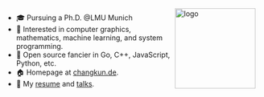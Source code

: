 <img src="https://github-readme-stats.vercel.app/api?username=changkun&show_icons=true" alt="logo" height="160" align="right" style="margin: 5px; margin-bottom: 20px;" />

- 🎓 Pursuing a Ph.D. @LMU Munich
- 🔭 Interested in computer graphics, mathematics, machine learning, and system programming.
- 🌱 Open source fancier in Go, C++, JavaScript, Python, etc.
- 🏠 Homepage at [changkun.de](https://changkun.de).
- 💬 My [resume](https://github.com/changkun/resume) and [talks](https://github.com/changkun/talks).


<!--
**changkun/changkun** is a ✨ _special_ ✨ repository because its `README.md` (this file) appears on your GitHub profile.

Here are some ideas to get you started:

- 🔭 I’m currently working on ...
- 🌱 I’m currently learning ...
- 👯 I’m looking to collaborate on ...
- 🤔 I’m looking for help with ...
- 💬 Ask me about ...
- 📫 How to reach me: ...
- 😄 Pronouns: ...
- ⚡ Fun fact: ...
-->
